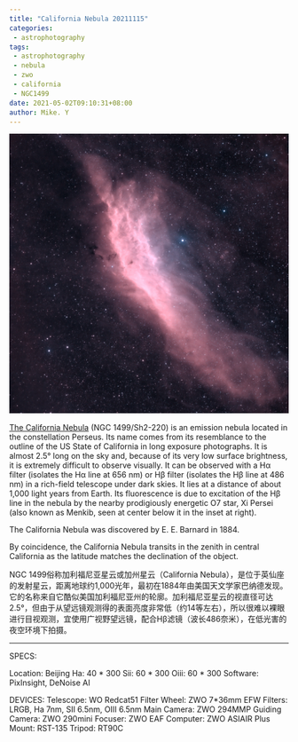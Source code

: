 ```yaml
---
title: "California Nebula 20211115"
categories:
 - astrophotography
tags:
 - astrophotography
 - nebula
 - zwo
 - california
 - NGC1499
date: 2021-05-02T09:10:31+08:00
author: Mike. Y
---
```


![NGC1499](../../../static/images/NGC1499.jpg)



[The California Nebula](https://en.wikipedia.org/wiki/California_Nebula) (NGC 1499/Sh2-220) is an emission nebula located in the constellation Perseus. Its name comes from its resemblance to the outline of the US State of California in long exposure photographs. It is almost 2.5° long on the sky and, because of its very low surface brightness, it is extremely difficult to observe visually. It can be observed with a Hα filter (isolates the Hα line at 656 nm) or Hβ filter (isolates the Hβ line at 486 nm) in a rich-field telescope under dark skies. It lies at a distance of about 1,000 light years from Earth. Its fluorescence is due to excitation of the Hβ line in the nebula by the nearby prodigiously energetic O7 star, Xi Persei (also known as Menkib, seen at center below it in the inset at right).

The California Nebula was discovered by E. E. Barnard in 1884.

By coincidence, the California Nebula transits in the zenith in central California as the latitude matches the declination of the object.



NGC 1499俗称加利福尼亚星云或加州星云（California Nebula），是位于英仙座的发射星云，距离地球约1,000光年，最初在1884年由美国天文学家巴纳德发现。它的名称来自它酷似美国加利福尼亚州的轮廓。加利福尼亚星云的视直径可达2.5°，但由于从望远镜观测得的表面亮度非常低（约14等左右），所以很难以裸眼进行目视观测，宜使用广视野望远镜，配合Hβ滤镜（波长486奈米），在低光害的夜空环境下拍摄。

---

SPECS:

Location: Beijing
Ha: 40 * 300
Sii: 60 * 300
Oiii: 60 * 300
Software: PixInsight, DeNoise AI

DEVICES:
Telescope: WO Redcat51
Filter Wheel: ZWO 7*36mm EFW Filters: LRGB, Ha 7nm, SII 6.5nm, OIII 6.5nm
Main Camera: ZWO 294MMP
Guiding Camera: ZWO 290mini
Focuser: ZWO EAF
Computer: ZWO ASIAIR Plus
Mount: RST-135
Tripod: RT90C